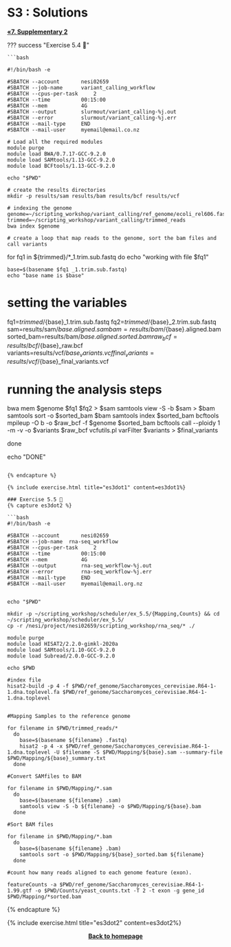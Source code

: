 # S3 : Solutions

<p style="text-align:left;">
    <b><a class="btn" href="https://genomicsaotearoa.github.io/Workshop-Bash_Scripting_And_HPC_Job_Scheduler/workshop_material/7_supplementary_2.html" style="background: var(--bs-green);font-weight:bold">&laquo;7. Supplementary 2</a></b>
</p>

??? success "Exercise 5.4 😬"	

    ```bash

    #!/bin/bash -e

    #SBATCH --account		nesi02659
    #SBATCH --job-name 	    variant_calling_workflow
    #SBATCH --cpus-per-task 	2
    #SBATCH --time 			00:15:00
    #SBATCH --mem 			4G
    #SBATCH --output 		slurmout/variant_calling-%j.out
    #SBATCH --error 		slurmout/variant_calling-%j.err
    #SBATCH --mail-type		END
    #SBATCH --mail-user		myemail@email.co.nz

    # Load all the required modules
    module purge
    module load BWA/0.7.17-GCC-9.2.0
    module load SAMtools/1.13-GCC-9.2.0
    module load BCFtools/1.13-GCC-9.2.0

    echo "$PWD"

    # create the results directories
    mkdir -p results/sam results/bam results/bcf results/vcf

    # indexing the genome
    genome=~/scripting_workshop/variant_calling/ref_genome/ecoli_rel606.fasta
    trimmed=~/scripting_workshop/variant_calling/trimmed_reads
    bwa index $genome

    # create a loop that map reads to the genome, sort the bam files and call variants
for fq1 in ${trimmed}/*_1.trim.sub.fastq
    do
    echo "working with file $fq1"

    base=$(basename $fq1 _1.trim.sub.fastq)
    echo "base name is $base"

   # setting the variables
   fq1=${trimmed}/${base}_1.trim.sub.fastq
   fq2=${trimmed}/${base}_2.trim.sub.fastq
   sam=results/sam/${base}.aligned.sam
   bam=results/bam/${base}.aligned.bam
   sorted_bam=results/bam/${base}.aligned.sorted.bam
   raw_bcf=results/bcf/${base}_raw.bcf
   variants=results/vcf/${base}_variants.vcf
   final_variants=results/vcf/${base}_final_variants.vcf

  # running the analysis steps
  bwa mem $genome $fq1 $fq2 > $sam
  samtools view -S -b $sam > $bam
  samtools sort -o $sorted_bam $bam
  samtools index $sorted_bam
  bcftools mpileup -O b -o $raw_bcf -f $genome $sorted_bam
  bcftools call --ploidy 1 -m -v -o $variants $raw_bcf
  vcfutils.pl varFilter $variants > $final_variants

done

echo "DONE"
```

{% endcapture %}

{% include exercise.html title="es3dot1" content=es3dot1%}

### Exercise 5.5 😬	
{% capture es3dot2 %}

```bash
#!/bin/bash -e

#SBATCH --account		nesi02659
#SBATCH --job-name 	rna-seq_workflow
#SBATCH --cpus-per-task 	2
#SBATCH --time 			00:15:00
#SBATCH --mem 			4G
#SBATCH --output 		rna-seq_workflow-%j.out
#SBATCH --error 		rna-seq_workflow-%j.err
#SBATCH --mail-type		END
#SBATCH --mail-user		myemail@email.org.nz


echo "$PWD"

mkdir -p ~/scripting_workshop/scheduler/ex_5.5/{Mapping,Counts} && cd ~/scripting_workshop/scheduler/ex_5.5/
cp -r /nesi/project/nesi02659/scripting_workshop/rna_seq/* ./

module purge
module load HISAT2/2.2.0-gimkl-2020a
module load SAMtools/1.10-GCC-9.2.0
module load Subread/2.0.0-GCC-9.2.0

echo $PWD

#index file
hisat2-build -p 4 -f $PWD/ref_genome/Saccharomyces_cerevisiae.R64-1-1.dna.toplevel.fa $PWD/ref_genome/Saccharomyces_cerevisiae.R64-1-1.dna.toplevel


#Mapping Samples to the reference genome

for filename in $PWD/trimmed_reads/*
  do
    base=$(basename ${filename} .fastq)
    hisat2 -p 4 -x $PWD/ref_genome/Saccharomyces_cerevisiae.R64-1-1.dna.toplevel -U $filename -S $PWD/Mapping/${base}.sam --summary-file $PWD/Mapping/${base}_summary.txt
  done

#Convert SAMfiles to BAM

for filename in $PWD/Mapping/*.sam
  do
    base=$(basename ${filename} .sam)
    samtools view -S -b ${filename} -o $PWD/Mapping/${base}.bam
  done

#Sort BAM files

for filename in $PWD/Mapping/*.bam
  do
    base=$(basename ${filename} .bam)
    samtools sort -o $PWD/Mapping/${base}_sorted.bam ${filename}
  done

#count how many reads aligned to each genome feature (exon).

featureCounts -a $PWD/ref_genome/Saccharomyces_cerevisiae.R64-1-1.99.gtf -o $PWD/Counts/yeast_counts.txt -T 2 -t exon -g gene_id $PWD/Mapping/*sorted.bam
```

{% endcapture %}

{% include exercise.html title="es3dot2" content=es3dot2%}


<p align="center"><b><a href="https://genomicsaotearoa.github.io/Workshop-Bash_Scripting_And_HPC_Job_Scheduler/">Back to homepage</a></b></p>